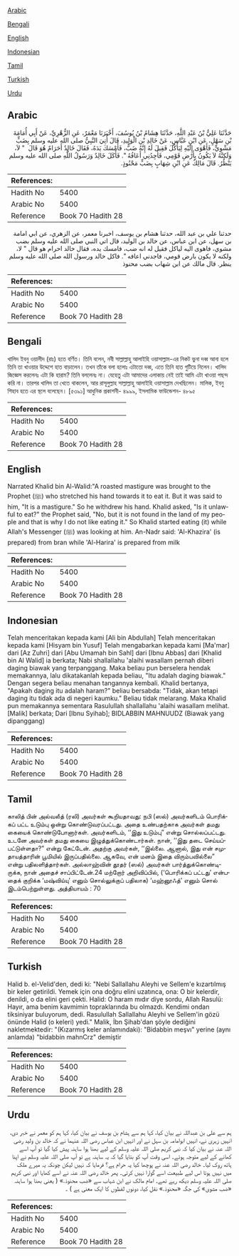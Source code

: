 [Arabic](#arabic)

[Bengali](#bengali)

[English](#english)

[Indonesian](#indonesian)

[Tamil](#tamil)

[Turkish](#turkish)

[Urdu](#urdu)

## Arabic


<div dir="rtl" lang="ar" style={{fontSize:'larger',backgroundColor:'#f8f9fa',padding:20}}>
حَدَّثَنَا عَلِيُّ بْنُ عَبْدِ اللَّهِ، حَدَّثَنَا هِشَامُ بْنُ يُوسُفَ، أَخْبَرَنَا مَعْمَرٌ، عَنِ الزُّهْرِيِّ، عَنْ أَبِي أُمَامَةَ بْنِ سَهْلٍ، عَنِ ابْنِ عَبَّاسٍ، عَنْ خَالِدِ بْنِ الْوَلِيدِ، قَالَ أُتِيَ النَّبِيُّ صلى الله عليه وسلم بِضَبٍّ مَشْوِيٍّ، فَأَهْوَى إِلَيْهِ لِيَأْكُلَ فَقِيلَ لَهُ إِنَّهُ ضَبٌّ، فَأَمْسَكَ يَدَهُ، فَقَالَ خَالِدٌ أَحَرَامٌ هُوَ قَالَ ‏ "‏ لاَ، وَلَكِنَّهُ لاَ يَكُونُ بِأَرْضِ قَوْمِي، فَأَجِدُنِي أَعَافُهُ ‏"‏‏.‏ فَأَكَلَ خَالِدٌ وَرَسُولُ اللَّهِ صلى الله عليه وسلم يَنْظُرُ‏.‏ قَالَ مَالِكٌ عَنِ ابْنِ شِهَابٍ بِضَبٍّ مَحْنُوذٍ‏.‏
</div>
<div style={{backgroundColor:'#f8f9fa',padding:20, marginBottom: 10}}><table> <thead> <tr> <th>References:</th> <th></th> </tr> </thead> <tbody><tr><td>Hadith No</td><td>5400</td></tr><tr><td>Arabic No</td><td>5400</td></tr><tr><td>Reference</td><td>Book 70 Hadith 28</td></tr></tbody></table></div>


<div dir="rtl" lang="ar" style={{fontSize:'larger',backgroundColor:'#f8f9fa',padding:20}}>
حدثنا علي بن عبد الله، حدثنا هشام بن يوسف، اخبرنا معمر، عن الزهري، عن ابي امامة بن سهل، عن ابن عباس، عن خالد بن الوليد، قال اتي النبي صلى الله عليه وسلم بضب مشوي، فاهوى اليه لياكل فقيل له انه ضب، فامسك يده، فقال خالد احرام هو قال " لا، ولكنه لا يكون بارض قومي، فاجدني اعافه ". فاكل خالد ورسول الله صلى الله عليه وسلم ينظر. قال مالك عن ابن شهاب بضب محنوذ
</div>
<div style={{backgroundColor:'#f8f9fa',padding:20, marginBottom: 10}}><table> <thead> <tr> <th>References:</th> <th></th> </tr> </thead> <tbody><tr><td>Hadith No</td><td>5400</td></tr><tr><td>Arabic No</td><td>5400</td></tr><tr><td>Reference</td><td>Book 70 Hadith 28</td></tr></tbody></table></div>

## Bengali


<div dir="ltr" lang="bn" style={{fontSize:'larger',backgroundColor:'#f8f9fa',padding:20}}>
খালিদ ইবনু ওয়ালীদ (রাঃ) হতে বর্ণিত। তিনি বলেন, নবী সাল্লাল্লাহু আলাইহি ওয়াসাল্লাম-এর নিকট ভুনা দব্ব আনা হলে তিনি তা খাওয়ার উদ্দেশে হাত বাড়ালেন। তখন তাঁকে বলা হলোঃ এটাতো দব্ব, এতে তিনি হাত গুটিয়ে নিলেন। খালিদ জিজ্ঞেস করলেনঃ এটা কি হারাম? তিনি বললেনঃ না। যেহেতু এটা আমাদের এলাকায় নেই তাই আমি এটা খাওয়া পছন্দ করি না। তারপর খালিদ তা খেতে থাকলেন, আর রাসূলুল্লাহ সাল্লাল্লাহু আলাইহি ওয়াসাল্লাম দেখছিলেন। মালিক, ইবনু শিহাব হতে এর স্থলে বলেছেন। [৫৩৯১] আধুনিক প্রকাশনী- ৪৯৯৯, ইসলামিক ফাউন্ডেশন- ৪৮৯৫
</div>
<div style={{backgroundColor:'#f8f9fa',padding:20, marginBottom: 10}}><table> <thead> <tr> <th>References:</th> <th></th> </tr> </thead> <tbody><tr><td>Hadith No</td><td>5400</td></tr><tr><td>Arabic No</td><td>5400</td></tr><tr><td>Reference</td><td>Book 70 Hadith 28</td></tr></tbody></table></div>

## English


<div dir="ltr" lang="en" style={{fontSize:'larger',backgroundColor:'#f8f9fa',padding:20}}>
Narrated Khalid bin Al-Walid:"A roasted mastigure was brought to the Prophet (ﷺ) who stretched his hand towards it to eat it. But it was said to him, "It is a mastigure." So he withdrew his hand. Khalid asked, "Is it unlawful to eat?" the Prophet said, "No, but it is not found in the land of my people and that is why I do not like eating it." So Khalid started eating (it) while Allah's Messenger (ﷺ) was looking at him. An-Nadr said: 'Al-Khazira' (is prepared) from bran while 'Al-Harira' is prepared from milk
</div>
<div style={{backgroundColor:'#f8f9fa',padding:20, marginBottom: 10}}><table> <thead> <tr> <th>References:</th> <th></th> </tr> </thead> <tbody><tr><td>Hadith No</td><td>5400</td></tr><tr><td>Arabic No</td><td>5400</td></tr><tr><td>Reference</td><td>Book 70 Hadith 28</td></tr></tbody></table></div>

## Indonesian


<div dir="ltr" lang="id" style={{fontSize:'larger',backgroundColor:'#f8f9fa',padding:20}}>
Telah menceritakan kepada kami [Ali bin Abdullah] Telah menceritakan kepada kami [Hisyam bin Yusuf] Telah mengabarkan kepada kami [Ma'mar] dari [Az Zuhri] dari [Abu Umamah bin Sahl] dari [Ibnu Abbas] dari [Khalid bin Al Walid] ia berkata; Nabi shallallahu 'alaihi wasallam pernah diberi daging biawak yang terpanggang. Maka beliau pun berselera hendak memakannya, lalu dikatakanlah kepada beliau, "Itu adalah daging biawak." Dengan segera beliau menahan tangannya kembali. Khalid bertanya, "Apakah daging itu adalah haram?" beliau bersabda: "Tidak, akan tetapi daging itu tidak ada di negeri kaumku." Beliau tidak melarang. Maka Khalid pun memakannya sementara Rasulullah shallallahu 'alaihi wasallam melihat. [Malik] berkata; Dari [Ibnu Syihab]; BIDLABBIN MAHNUUDZ (Biawak yang dipanggang)
</div>
<div style={{backgroundColor:'#f8f9fa',padding:20, marginBottom: 10}}><table> <thead> <tr> <th>References:</th> <th></th> </tr> </thead> <tbody><tr><td>Hadith No</td><td>5400</td></tr><tr><td>Arabic No</td><td>5400</td></tr><tr><td>Reference</td><td>Book 70 Hadith 28</td></tr></tbody></table></div>

## Tamil


<div dir="ltr" lang="ta" style={{fontSize:'larger',backgroundColor:'#f8f9fa',padding:20}}>
காலித் பின் அல்வலீத் (ரலி) அவர்கள் கூறியதாவது: நபி (ஸல்) அவர்களிடம் பொரிக்கப் பட்ட உடும்பு ஒன்று கொண்டுவரப்பட்டது. அதை உண்பதற்காக அவர்கள் தமது கையைக் கொண்டுபோனார்கள். அவர்களிடம், ‘‘இது உடும்பு” என்று சொல்லப்பட்டது. உடனே அவர்கள் தமது கையை இழுத்துக்கொண்டார்கள். நான், ‘‘இது தடை செய்யப்பட்டுள்ளதா?” என்று கேட்டேன். அதற்கு அவர்கள், ‘‘இல்லை. ஆனால், இது என் சமுதாயத்தாரின் பூமியில் இருப்பதில்லை. ஆகவே, என் மனம் இதை விரும்பவில்லை” என்று பதிலளித்தார்கள். அல்லாஹ்வின் தூதர் (ஸல்) அவர்கள் பார்த்துக்கொண்டிருக்க, நான் அதைச் சாப்பிட்டேன்.24 மற்றோர் அறிவிப்பில், (‘பொரிக்கப் பட்டது’ என்பதைக் குறிக்க ‘மஷ்விய்யு’ எனும் சொல்லுக்குப் பதிலாக) ‘மஹ்னூஃத்’ எனும் சொல் இடம்பெற்றுள்ளது. அத்தியாயம் : 70
</div>
<div style={{backgroundColor:'#f8f9fa',padding:20, marginBottom: 10}}><table> <thead> <tr> <th>References:</th> <th></th> </tr> </thead> <tbody><tr><td>Hadith No</td><td>5400</td></tr><tr><td>Arabic No</td><td>5400</td></tr><tr><td>Reference</td><td>Book 70 Hadith 28</td></tr></tbody></table></div>

## Turkish


<div dir="ltr" lang="tr" style={{fontSize:'larger',backgroundColor:'#f8f9fa',padding:20}}>
Halid b. el-Velid'den, dedi ki: "Nebi Sallallahu Aleyhi ve Sellem'e kızartılmış bir keler getirildi. Yemek için ona doğru elini uzatınca, ona: O bir kelerdir, denildi, o da elini geri çekti. Halid: O haram mıdır diye sordu, Allah Rasulü: Hayır, ama benim kavmimin topraklarında bu olmazdı. Kendimi ondan tiksiniyar buluyorum, dedi. Rasulullah Sallallahu Aleyhi ve Sellem'in gözü önünde Halid (o keleri) yedi." Malik, İbn Şihab'dan şöyle dediğini nakletmektedir: "(Kızarmış keler anlamındaki): "Bidabbin meşvı" yerine (aynı anlamda) "bidabbin mahnCrz" demiştir
</div>
<div style={{backgroundColor:'#f8f9fa',padding:20, marginBottom: 10}}><table> <thead> <tr> <th>References:</th> <th></th> </tr> </thead> <tbody><tr><td>Hadith No</td><td>5400</td></tr><tr><td>Arabic No</td><td>5400</td></tr><tr><td>Reference</td><td>Book 70 Hadith 28</td></tr></tbody></table></div>

## Urdu


<div dir="rtl" lang="ur" style={{fontSize:'larger',backgroundColor:'#f8f9fa',padding:20}}>
ہم سے علی بن عبداللہ نے بیان کیا، کہا ہم سے ہشام بن یوسف نے بیان کیا، کہا ہم کو معمر نے خبر دی، انہیں زہری نے، انہیں ابوامامہ بن سہل نے اور انہیں ابن عباس رضی اللہ عنہما نے کہ خالد بن ولید رضی اللہ عنہ نے بیان کیا کہ نبی کریم صلی اللہ علیہ وسلم کے لیے بھنا ہوا ساہنہ پیش کیا گیا تو آپ اسے کھانے کے لیے متوجہ ہوئے۔ اسی وقت آپ کو بتایا گیا کہ یہ ساہنہ ہے تو آپ صلی اللہ علیہ وسلم نے اپنا ہاتھ روک لیا۔ خالد رضی اللہ عنہ نے پوچھا کیا یہ حرام ہے؟ فرمایا کہ نہیں لیکن چونکہ یہ میرے ملک میں نہیں ہوتا اس لیے طبیعت اسے گوارا نہیں کرتی۔ پھر خالد رضی اللہ عنہ نے اسے کھایا اور نبی کریم صلی اللہ علیہ وسلم دیکھ رہے تھے۔ امام مالک نے ابن شہاب سے «ضب محنوذ‏.‏» ( یعنی بھنا ہوا ساہنہ «ضب مشوی» کی جگہ «محنوذ‏.‏» نقل کیا، دونوں لفظوں کا ایک معنی ہے ) ۔
</div>
<div style={{backgroundColor:'#f8f9fa',padding:20, marginBottom: 10}}><table> <thead> <tr> <th>References:</th> <th></th> </tr> </thead> <tbody><tr><td>Hadith No</td><td>5400</td></tr><tr><td>Arabic No</td><td>5400</td></tr><tr><td>Reference</td><td>Book 70 Hadith 28</td></tr></tbody></table></div>